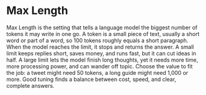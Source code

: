 # Max Length

Max Length is the setting that tells a language model the biggest number of tokens it may write in one go. A token is a small piece of text, usually a short word or part of a word, so 100 tokens roughly equals a short paragraph. When the model reaches the limit, it stops and returns the answer. A small limit keeps replies short, saves money, and runs fast, but it can cut ideas in half. A large limit lets the model finish long thoughts, yet it needs more time, more processing power, and can wander off topic. Choose the value to fit the job: a tweet might need 50 tokens, a long guide might need 1,000 or more. Good tuning finds a balance between cost, speed, and clear, complete answers.